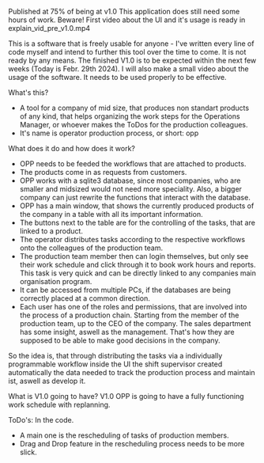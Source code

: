 Published at 75% of being at v1.0
This application does still need some hours of work. Beware!
First video about the UI and it's usage is ready in explain_vid_pre_v1.0.mp4 

This is a software that is freely usable for anyone - I've written every line of code myself and intend to further this tool over the time to come.
It is not ready by any means. The finished V1.0 is to be expected within the next few weeks (Today is Febr. 29th 2024). 
I will also make a small video about the usage of the software. It needs to be used properly to be effective.

What's this?
* A tool for a company of mid size, that produces non standart products of any kind, that helps organizing the work steps for the Operations Manager, or whoever makes the ToDos for the production colleagues.
* It's name is operator production process, or short: opp

What does it do and how does it work?
* OPP needs to be feeded the workflows that are attached to products.
* The products come in as requests from customers.
* OPP works with a sqlite3 database, since most companies, who are smaller and midsized would not need more speciality. Also, a bigger company can just rewrite the functions that interact with the database.
* OPP has a main window, that shows the currently produced products of the company in a table with all its important information.
* The buttons next to the table are for the controlling of the tasks, that are linked to a product.
* The operator distributes tasks according to the respective workflows onto the colleagues of the production team.
* The production team member then can login themselves, but only see their work schedule and click through it to book work hours and reports. This task is very quick and can be directly linked to any companies main organisation program.
* It can be accessed from multiple PCs, if the databases are being correctly placed at a common direction.
* Each user has one of the roles and permissions, that are involved into the process of a production chain. Starting from the member of the production team, up to the CEO of the company. The sales department has some insight, aswell as the management. That's how they are supposed to be able to make good decisions in the company.

So the idea is, that through distributing the tasks via a individually programmable workflow inside the UI the shift supervisor created automatically the data needed to track the production process and maintain ist, aswell as develop it.

What is V1.0 going to have?
V1.0 OPP is going to have a fully functioning work schedule with replanning.

ToDo's: In the code. 
- A main one is the rescheduling of tasks of production members.
- Drag and Drop feature in the rescheduling process needs to be more slick.
